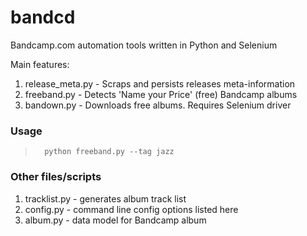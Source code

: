 # bandcd
Bandcamp.com automation tools written in Python and Selenium

Main features:

1. release_meta.py - Scraps and persists releases meta-information  
2. freeband.py - Detects 'Name your Price' (free) Bandcamp albums
3. bandown.py - Downloads free albums. Requires Selenium driver

### Usage
>		python freeband.py --tag jazz

### Other files/scripts

1. tracklist.py - generates album track list
2. config.py - command line config options listed here
2. album.py - data model for Bandcamp album
